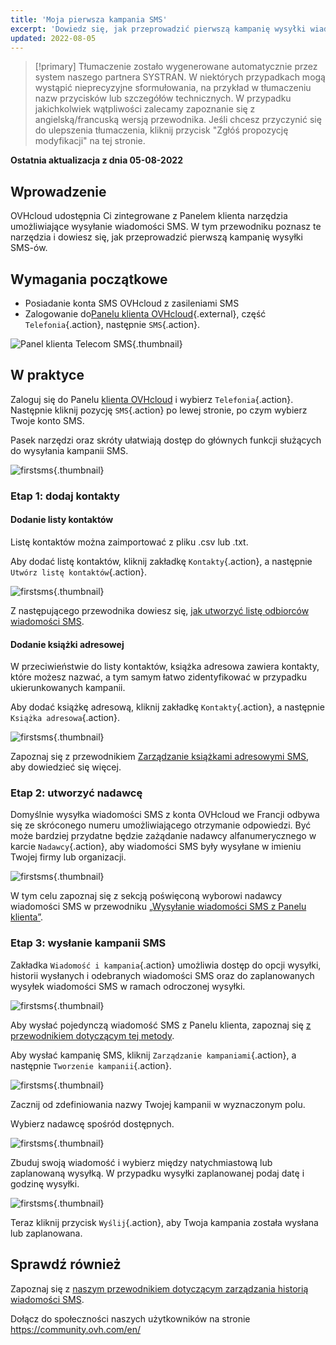 ```yaml
---
title: 'Moja pierwsza kampania SMS'
excerpt: 'Dowiedz się, jak przeprowadzić pierwszą kampanię wysyłki wiadomości SMS'
updated: 2022-08-05
---
```


> [!primary]
> Tłumaczenie zostało wygenerowane automatycznie przez system naszego partnera SYSTRAN. W niektórych przypadkach mogą wystąpić nieprecyzyjne sformułowania, na przykład w tłumaczeniu nazw przycisków lub szczegółów technicznych. W przypadku jakichkolwiek wątpliwości zalecamy zapoznanie się z angielską/francuską wersją przewodnika. Jeśli chcesz przyczynić się do ulepszenia tłumaczenia, kliknij przycisk "Zgłóś propozycję modyfikacji" na tej stronie.
> 

**Ostatnia aktualizacja z dnia 05-08-2022**

## Wprowadzenie

OVHcloud udostępnia Ci zintegrowane z Panelem klienta narzędzia umożliwiające wysyłanie wiadomości SMS. W tym przewodniku poznasz te narzędzia i dowiesz się, jak przeprowadzić pierwszą kampanię wysyłki SMS-ów.

## Wymagania początkowe

- Posiadanie konta SMS OVHcloud z zasileniami SMS
- Zalogowanie do[Panelu klienta OVHcloud](https://www.ovh.com/auth/?action=gotomanager&from=https://www.ovh.pl/&ovhSubsidiary=pl){.external}, część `Telefonia`{.action}, następnie `SMS`{.action}.

![Panel klienta Telecom SMS](https://raw.githubusercontent.com/ovh/docs/master/templates/control-panel/product-selection/telecom/tpl-telecom-03-en-sms.png){.thumbnail}

## W praktyce

Zaloguj się do Panelu [klienta OVHcloud](https://www.ovh.com/auth/?action=gotomanager&from=https://www.ovh.pl/&ovhSubsidiary=pl) i wybierz `Telefonia`{.action}. Następnie kliknij pozycję `SMS`{.action} po lewej stronie, po czym wybierz Twoje konto SMS.

Pasek narzędzi oraz skróty ułatwiają dostęp do głównych funkcji służących do wysyłania kampanii SMS.

![firstsms](images/firstsms01.png){.thumbnail}

### Etap 1: dodaj kontakty

#### Dodanie listy kontaktów

Listę kontaktów można zaimportować z pliku .csv lub .txt.

Aby dodać listę kontaktów, kliknij zakładkę `Kontakty`{.action}, a następnie `Utwórz listę kontaktów`{.action}. 

![firstsms](images/firstsms03.png){.thumbnail}

Z następującego przewodnika dowiesz się, [jak utworzyć listę odbiorców wiadomości SMS](/pages/telecom/sms/liste_de_destinataire_sms).

#### Dodanie książki adresowej

W przeciwieństwie do listy kontaktów, książka adresowa zawiera kontakty, które możesz nazwać, a tym samym łatwo zidentyfikować w przypadku ukierunkowanych kampanii.

Aby dodać książkę adresową, kliknij zakładkę `Kontakty`{.action}, a następnie `Książka adresowa`{.action}.

![firstsms](images/firstsms04.png){.thumbnail}

Zapoznaj się z przewodnikiem [Zarządzanie książkami adresowymi SMS](/pages/telecom/sms/gerer_mes_carnets_dadresses_sms), aby dowiedzieć się więcej.

### Etap 2: utworzyć nadawcę

Domyślnie wysyłka wiadomości SMS z konta OVHcloud we Francji odbywa się ze skróconego numeru umożliwiającego otrzymanie odpowiedzi. Być może bardziej przydatne będzie zażądanie nadawcy alfanumerycznego w karcie `Nadawcy`{.action}, aby wiadomości SMS były wysyłane w imieniu Twojej firmy lub organizacji.

![firstsms](images/firstsms05.png){.thumbnail}

W tym celu zapoznaj się z sekcją poświęconą wyborowi nadawcy wiadomości SMS w przewodniku [„Wysyłanie wiadomości SMS z Panelu klienta”](/pages/telecom/sms/envoyer_des_sms_depuis_mon_espace_client#etap-3-wybor-nadawcy-wiadomosci-sms).

### Etap 3: wysłanie kampanii SMS

Zakładka `Wiadomość i kampania`{.action} umożliwia dostęp do opcji wysyłki, historii wysłanych i odebranych wiadomości SMS oraz do zaplanowanych wysyłek wiadomości SMS w ramach odroczonej wysyłki.

![firstsms](images/firstsms02.png){.thumbnail}

Aby wysłać pojedynczą wiadomość SMS z Panelu klienta, zapoznaj się [z przewodnikiem dotyczącym tej metody](/pages/telecom/sms/envoyer_des_sms_depuis_mon_espace_client).

Aby wysłać kampanię SMS, kliknij `Zarządzanie kampaniami`{.action}, a następnie `Tworzenie kampanii`{.action}.

![firstsms](images/firstsms06.png){.thumbnail}

Zacznij od zdefiniowania nazwy Twojej kampanii w wyznaczonym polu.

Wybierz nadawcę spośród dostępnych.

![firstsms](images/firstsms07.png){.thumbnail}

Zbuduj swoją wiadomość i wybierz między natychmiastową lub zaplanowaną wysyłką. W przypadku wysyłki zaplanowanej podaj datę i godzinę wysyłki.

![firstsms](images/firstsms08.png){.thumbnail}

Teraz kliknij przycisk `Wyślij`{.action}, aby Twoja kampania została wysłana lub zaplanowana.

## Sprawdź również

Zapoznaj się z [naszym przewodnikiem dotyczącym zarządzania historią wiadomości SMS](/pages/telecom/sms/gerer_l_historique_des_sms).

Dołącz do społeczności naszych użytkowników na stronie <https://community.ovh.com/en/>

